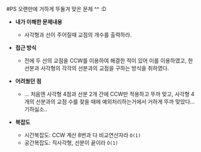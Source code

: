 #PS 오랜만에 거하게 뚜둘겨 맞은 문제 ^^ :D
- **내가 이해한 문제내용**
  - 사각형과 선이 주어질때 교점의 개수를 출력하라.
- **접근 방식**
  - 전에 두 선의 교점을 CCW를 이용하여 해결한 적이 있어 이를 이용하였고, 한 선분과 사각형의 각각의 선분과의 교점을 구하는 방식을 취하였다.

- **어려웠던 점**
  - ... 처음엔 사각형 4점과 선분 2개 간에 CCW만 적용하고 뚜까 맞고, 사각형 4개의 선분과의 교점 수를 찾을 때에 예외처리하는거에서 거하게 뚜까 맞았다... 기하싫소..

- **복잡도**
  - 시간복잡도: CCW 계산 8번과 다 비교연산자라 `O(1)`
  - 공간복잡도: 직사각형, 선분이 끝이라 `O(1)`